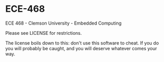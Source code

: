 ECE-468
=======

ECE 468 - Clemson University - Embedded Computing

Please see LICENSE for restrictions.

The license boils down to this: don't use this software to cheat.  If you do you will probably be caught, and you will deserve whatever comes your way.

